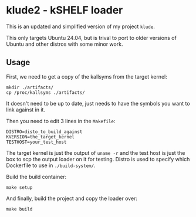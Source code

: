 # klude2 - kSHELF loader

This is an updated and simplified version of my project `klude`.

This only targets Ubuntu 24.04, but is trival to port to older versions of
Ubuntu and other distros with some minor work.

## Usage

First, we need to get a copy of the kallsyms from the target kernel:
```
mkdir ./artifacts/
cp /proc/kallsyms ./artifacts/
```

It doesn't need to be up to date, just needs to have the symbols you want to
link against in it.

Then you need to edit 3 lines in the `Makefile`:
```
DISTRO=disto_to_build_against
KVERSION=the_target_kernel
TESTHOST=your_test_host
```

The target kernel is just the output of `uname -r` and the test host is just the
box to scp the output loader on it for testing.
Distro is used to specify which Dockerfile to use in `./build-system/`.

Build the build container:
```
make setup
```

And finally, build the project and copy the loader over:
```
make build
```
